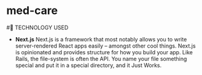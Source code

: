 # med-care
#:wrench: TECHNOLOGY USED
* **Next.js**
Next.js is a framework that most notably allows you to write server-rendered React apps easily – amongst other cool things.
Next.js is opinionated and provides structure for how you build your app. Like Rails, the file-system is often the API. You name your file something special and put it in a special directory, and it Just Works.
